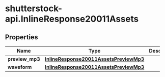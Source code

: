 # shutterstock-api.InlineResponse20011Assets

## Properties
Name | Type | Description | Notes
------------ | ------------- | ------------- | -------------
**preview_mp3** | [**InlineResponse20011AssetsPreviewMp3**](InlineResponse20011AssetsPreviewMp3.md) |  | [optional] 
**waveform** | [**InlineResponse20011AssetsPreviewMp3**](InlineResponse20011AssetsPreviewMp3.md) |  | [optional] 


